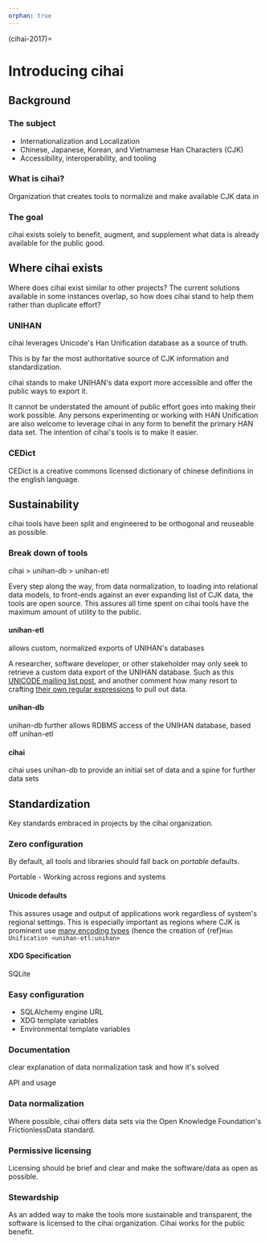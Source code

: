 ```yaml
---
orphan: true
---
```


(cihai-2017)=

# Introducing cihai

## Background

### The subject

- Internationalization and Localization
- Chinese, Japanese, Korean, and Vietnamese Han Characters (CJK)
- Accessibility, interoperability, and tooling

### What is cihai?

Organization that creates tools to normalize and make available CJK data in

### The goal

cihai exists solely to benefit, augment, and supplement what data is already available for the
public good.

## Where cihai exists

Where does cihai exist similar to other projects? The current solutions available in some instances
overlap, so how does cihai stand to help them rather than duplicate effort?

### UNIHAN

cihai leverages Unicode's Han Unification database as a source of truth.

This is by far the most authoritative source of CJK information and standardization.

cihai stands to make UNIHAN's data export more accessible and offer the public ways to export it.

It cannot be understated the amount of public effort goes into making their work possible. Any
persons experimenting or working with HAN Unification are also welcome to leverage cihai in any form
to benefit the primary HAN data set. The intention of cihai's tools is to make it easier.

### CEDict

CEDict is a creative commons licensed dictionary of chinese definitions in the english language.

## Sustainability

cihai tools have been split and engineered to be orthogonal and reuseable as possible.

### Break down of tools

cihai > unihan-db > unihan-etl

Every step along the way, from data normalization, to loading into relational data models, to
front-ends against an ever expanding list of CJK data, the tools are open source. This assures all
time spent on cihai tools have the maximum amount of utility to the public.

#### unihan-etl

allows custom, normalized exports of UNIHAN's databases

A researcher, software developer, or other stakeholder may only seek to retrieve a custom data
export of the UNIHAN database. Such as this [UNICODE mailing list post][unicode mailing list post],
and another comment how many resort to crafting [their own regular
expressions][their own regular expressions] to pull out data.

[unicode mailing list post]: http://unicode.org/mail-arch/unicode-ml/y2004-m04/0255.html
[their own regular expressions]: http://www.unicode.org/mail-arch/unicode-ml/y2017-m05/0186.html

#### unihan-db

unihan-db further allows RDBMS access of the UNIHAN database, based off unihan-etl

#### cihai

cihai uses unihan-db to provide an initial set of data and a spine for further data sets

## Standardization

Key standards embraced in projects by the cihai organization.

### Zero configuration

By default, all tools and libraries should fall back on _portable_ defaults.

Portable - Working across regions and systems

#### Unicode defaults

This assures usage and output of applications work regardless of system's regional settings. This is
especially important as regions where CJK is prominent use [many encoding
types][many encoding types] (hence the creation of {ref}`Han Unification <unihan-etl:unihan>`

[many encoding types]: https://en.wikipedia.org/wiki/Chinese_character_encoding

#### XDG Specification

SQLite

### Easy configuration

- SQLAlchemy engine URL
- XDG template variables
- Environmental template variables

### Documentation

clear explanation of data normalization task and how it's solved

API and usage

### Data normalization

Where possible, cihai offers data sets via the Open Knowledge Foundation's FrictionlessData
standard.

### Permissive licensing

Licensing should be brief and clear and make the software/data as open as possible.

### Stewardship

As an added way to make the tools more sustainable and transparent, the software is licensed to the
cihai organization. Cihai works for the public benefit.
